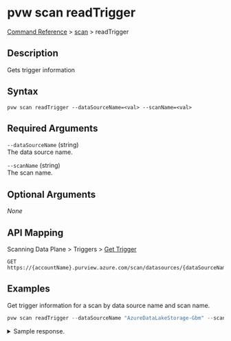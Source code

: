 # pvw scan readTrigger
[Command Reference](../../../README.md#command-reference) > [scan](./main.md) > readTrigger

## Description
Gets trigger information

## Syntax
```
pvw scan readTrigger --dataSourceName=<val> --scanName=<val>
```

## Required Arguments
`--dataSourceName` (string)  
The data source name.

`--scanName` (string)  
The scan name.

## Optional Arguments
*None*

## API Mapping
Scanning Data Plane > Triggers > [Get Trigger](https://docs.microsoft.com/en-us/rest/api/purview/scanningdataplane/triggers/get-trigger)
```
GET https://{accountName}.purview.azure.com/scan/datasources/{dataSourceName}/scans/{scanName}/triggers/default
```

## Examples
Get trigger information for a scan by data source name and scan name.
```powershell
pvw scan readTrigger --dataSourceName "AzureDataLakeStorage-Gbm" --scanName "Scan-5Jc"
```
<details><summary>Sample response.</summary>
<p>

```json
{   
    "id": "datasources/AzureDataLakeStorage-Gbm/scans/Scan-5Jc/triggers/default",
    "name": "default",
    "properties": {
        "createdAt": "2022-02-27T20:26:52.086397Z",
        "lastModifiedAt": "2022-02-27T20:26:52.086397Z",
        "lastScheduled": null,
        "recurrence": {
            "endTime": null,
            "frequency": "Month",
            "interval": 1,
            "schedule": {
                "hours": null,
                "minutes": null,
                "monthDays": [
                    15
                ],
                "monthlyOccurrences": null,
                "weekDays": null
            },
            "startTime": "2022-02-27T20:25:00Z",
            "timezone": "UTC"
        },
        "recurrenceInterval": null,
        "scanLevel": "Incremental"
    }
}
```
</p>
</details>
